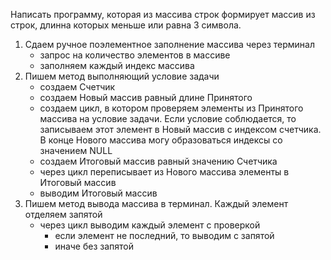Написать программу, которая из массива строк формирует массив из строк, длинна которых меньше или равна 3 символа.

1. Сдаем ручное поэлементное заполнение массива через терминал
   * запрос на количество элементов в массиве
   * заполняем каждый индекс массива 
2. Пишем метод выполняющий условие задачи
   * создаем Счетчик
   * создаем Новый массив равный длине Принятого
   * создаем цикл, в котором проверяем элементы из Принятого массива на условие задачи. Если условие соблюдается, то записываем этот элемент в Новый массив с индексом счетчика. В конце Нового массива могу образоваться индексы со значением NULL
   * создаем Итоговый массив равный значению Счетчика
   * через цикл переписывает из Нового массива элементы в Итоговый массив
   * выводим Итоговый массив
3. Пишем метод вывода массива в терминал. Каждый элемент отделяем запятой
    * через цикл выводим каждый элемент с проверкой
      * если элемент не последний, то выводим с запятой
      * иначе без запятой
  

